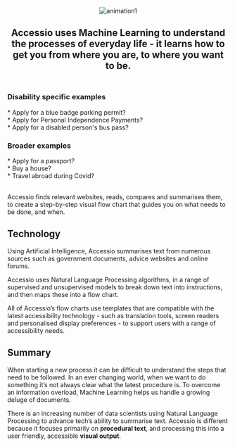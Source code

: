 <p align="center">
<img src="https://media.giphy.com/media/IIWi4Qwtl5mM9JbMF4/giphy.gif" alt="animation1" />
</p>

<h2 align="center"> Accessio uses Machine Learning to understand the processes of everyday life - it learns how to get you from where you are, to where you want to be.<br><br></h2>
 
<h3>Disability specific examples</h3>
* Apply for a blue badge parking permit?<br>
* Apply for Personal Independence Payments?<br>
* Apply for a disabled person's bus pass?
 
<h3>Broader examples</h3>
* Apply for a passport?<br>
* Buy a house?<br>
* Travel abroad during Covid?<br><br>
 
Accessio finds relevant websites, reads, compares and summarises them, to create a step-by-step visual flow chart that guides you on what needs to be done, and when.
 
<h2>Technology</h2>
 
Using Artificial Intelligence, Accessio summarises text from numerous sources such as government documents, advice websites and online forums. 
 
Accessio uses Natural Language Processing algorithms, in a range of supervised and unsupervised models to break down text into instructions, and then maps these into a flow chart.
 
All of Accessio’s flow charts use templates that are compatible with the latest accessibility technology - such as translation tools, screen readers and personalised display preferences - to support users with a range of accessibility needs.
 
<h2>Summary</h2>
 
When starting a new process it can be difficult to understand the steps that need to be followed. In an ever changing world, when we want to do something it’s not always clear what the latest procedure is. To overcome an information overload, Machine Learning helps us handle a growing deluge of documents.
 
There is an increasing number of data scientists using Natural Language Processing to advance tech’s ability to summarise text. Accessio is different because it focuses primarily on **procedural text**, and processing this into a user friendly, accessible **visual output**.
